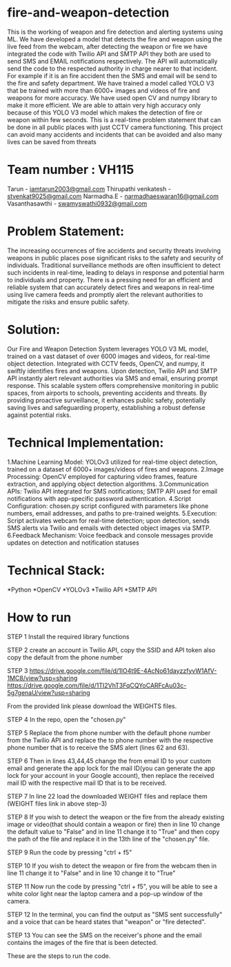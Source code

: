 # fire-and-weapon-detection
This is the working of weapon and fire detection and alerting systems using ML. We have developed a model that detects the fire and weapon using the live feed from the webcam, after detecting the weapon or fire we have integrated the code with Twilio API and SMTP API they both are used to send SMS and EMAIL notifications respectively. The API will automatically send the code to the respected authority in charge nearer to that incident. For example if it is an fire accident then the SMS and email will be send to the fire and safety department.  We have trained a model called YOLO V3 that be trained with more than 6000+ images and videos of fire and weapons for more accuracy. We have used open CV and numpy library to make it more efficient. We are able to attain very high accuracy only because of this YOLO V3 model which makes the detection of fire or weapon within few seconds. This is a real-time problem statement that can be done in all public places with just CCTV camera functioning. This project can avoid many accidents and incidents that can be avoided and also many lives can be saved from threats

# Team number : VH115

Tarun - iamtarun2003@gmail.com
Thirupathi venkatesh - stvenkat9025@gmail.com
Narmadha.E  - narmadhaeswaran16@gmail.com
Vasanthasawthi - swamyswathi0932@gmail.com

# Problem Statement:

The increasing occurrences of fire accidents and security threats involving weapons in public places pose significant risks to the safety and security of individuals. Traditional surveillance methods are often insufficient to detect such incidents in real-time, leading to delays in response and potential harm to individuals and property. There is a pressing need for an efficient and reliable system that can accurately detect fires and weapons in real-time using live camera feeds and promptly alert the relevant authorities to mitigate the risks and ensure public safety.

# Solution: 
Our Fire and Weapon Detection System leverages YOLO V3 ML model, trained on a vast dataset of over 6000 images and videos, for real-time object detection. Integrated with CCTV feeds, OpenCV, and numpy, it swiftly identifies fires and weapons. Upon detection, Twilio API and SMTP API instantly alert relevant authorities via SMS and email, ensuring prompt response. This scalable system offers comprehensive monitoring in public spaces, from airports to schools, preventing accidents and threats. By providing proactive surveillance, it enhances public safety, potentially saving lives and safeguarding property, establishing a robust defense against potential risks.


 # Technical Implementation:

1.Machine Learning Model: 
            YOLOv3 utilized for real-time object detection, trained on a dataset of 6000+ images/videos of fires and weapons.
2.Image Processing: 
            OpenCV employed for capturing video frames, feature extraction, and applying object detection algorithms.
3.Communication APIs:
           Twilio API integrated for SMS notifications; SMTP API used for email notifications with app-specific password authentication.
4.Script Configuration:
          chosen.py script configured with parameters like phone numbers, email addresses, and paths to pre-trained weights.
5.Execution:
          Script activates webcam for real-time detection; upon detection, sends SMS alerts via Twilio and emails with detected object images via SMTP.
6.Feedback Mechanism: 
         Voice feedback and console messages provide updates on detection and notification statuses

# Technical Stack:

*Python
*OpenCV
*YOLOv3
*Twilio API
*SMTP API

# How to run
STEP 1 
Install the required library functions

STEP 2 
create an account in Twilio API, copy the SSID and API token also copy the default from the phone number 

STEP 3 
https://drive.google.com/file/d/1IO4t9E-4AcNo61dayzzfyvW1AfV-1MC8/view?usp=sharing
https://drive.google.com/file/d/1TI2VhT3FqCQYoCARFcAu03c-5g7genaU/view?usp=sharing

From the provided link please download the WEIGHTS files.

STEP 4
In the repo, open the "chosen.py"

STEP 5
Replace the from phone number with the default phone number from the Twilio API and replace the to phone number with the respective phone number that is to receive the SMS alert (lines 62 and 63).

STEP 6 
Then in lines 43,44,45 change the from email ID to your custom email and generate the app lock for the mail ID(you can generate the app lock for your account in your Google account), then replace the received mail ID with the respective mail ID that is to be received.

STEP 7
In line 22 load the downloaded WEIGHT files and replace them (WEIGHT files link in above step-3)

STEP 8
If you wish to detect the weapon or the fire from the already existing image or video(that should contain a weapon or fire) then in line 10 change the default value to "False" and in line 11 change it to "True" and then copy the path of the file and replace it in the 13th line of the "chosen.py" file.

STEP 9
Run the code by pressing "ctrl + f5"

STEP 10
If you wish to detect the weapon or fire from the webcam then in line 11 change it to "False" and in line 10 change it to "True"

STEP 11 
Now run the code by pressing "ctrl + f5", you will be able to see a white color light near the laptop camera and a pop-up window of the camera.

STEP 12 
In the terminal, you can find the output as "SMS sent successfully" and a voice that can be heard states that "weapon" or "fire detected".

STEP 13
You can see the SMS on the receiver's phone and the email contains the images of the fire that is been detected.

These are the steps to run the code.
